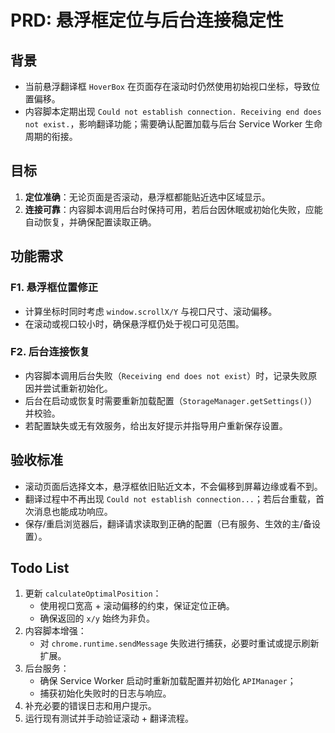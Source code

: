 # PRD: 悬浮框定位与后台连接稳定性

## 背景

- 当前悬浮翻译框 `HoverBox` 在页面存在滚动时仍然使用初始视口坐标，导致位置偏移。
- 内容脚本定期出现 `Could not establish connection. Receiving end does not exist.`，影响翻译功能；需要确认配置加载与后台 Service Worker 生命周期的衔接。

## 目标

1. **定位准确**：无论页面是否滚动，悬浮框都能贴近选中区域显示。
2. **连接可靠**：内容脚本调用后台时保持可用，若后台因休眠或初始化失败，应能自动恢复，并确保配置读取正确。

## 功能需求

### F1. 悬浮框位置修正
- 计算坐标时同时考虑 `window.scrollX/Y` 与视口尺寸、滚动偏移。
- 在滚动或视口较小时，确保悬浮框仍处于视口可见范围。

### F2. 后台连接恢复
- 内容脚本调用后台失败（`Receiving end does not exist`）时，记录失败原因并尝试重新初始化。
- 后台在启动或恢复时需要重新加载配置（`StorageManager.getSettings()`）并校验。
- 若配置缺失或无有效服务，给出友好提示并指导用户重新保存设置。

## 验收标准

- 滚动页面后选择文本，悬浮框依旧贴近文本，不会偏移到屏幕边缘或看不到。
- 翻译过程中不再出现 `Could not establish connection...`；若后台重载，首次消息也能成功响应。
- 保存/重启浏览器后，翻译请求读取到正确的配置（已有服务、生效的主/备设置）。

## Todo List

1. 更新 `calculateOptimalPosition`：
   - 使用视口宽高 + 滚动偏移的约束，保证定位正确。
   - 确保返回的 `x/y` 始终为非负。
2. 内容脚本增强：
   - 对 `chrome.runtime.sendMessage` 失败进行捕获，必要时重试或提示刷新扩展。
3. 后台服务：
   - 确保 Service Worker 启动时重新加载配置并初始化 `APIManager`；
   - 捕获初始化失败时的日志与响应。
4. 补充必要的错误日志和用户提示。
5. 运行现有测试并手动验证滚动 + 翻译流程。
